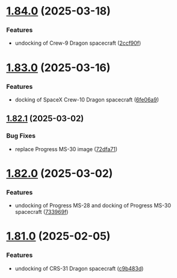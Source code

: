 # [1.84.0](https://github.com/corquaid/international-space-station-APIs/compare/v1.83.0...v1.84.0) (2025-03-18)


### Features

* undocking of Crew-9 Dragon spacecraft ([2ccf90f](https://github.com/corquaid/international-space-station-APIs/commit/2ccf90f25cfdbf05a3ebe8469fbbf2f96697aac7))



# [1.83.0](https://github.com/corquaid/international-space-station-APIs/compare/v1.82.1...v1.83.0) (2025-03-16)


### Features

* docking of SpaceX Crew-10 Dragon spacecraft ([6fe06a9](https://github.com/corquaid/international-space-station-APIs/commit/6fe06a9ef825ee208319eb0d254ad7cc87ceb773))



## [1.82.1](https://github.com/corquaid/international-space-station-APIs/compare/v1.82.0...v1.82.1) (2025-03-02)


### Bug Fixes

* replace Progress MS-30 image ([72dfa71](https://github.com/corquaid/international-space-station-APIs/commit/72dfa71921467afa969a01598e5894abb370640b))



# [1.82.0](https://github.com/corquaid/international-space-station-APIs/compare/v1.81.0...v1.82.0) (2025-03-02)


### Features

* undocking of Progress MS-28 and docking of Progress MS-30 spacecraft ([733969f](https://github.com/corquaid/international-space-station-APIs/commit/733969ff74272936b11fc433617fa3aaf4649cdf))



# [1.81.0](https://github.com/corquaid/international-space-station-APIs/compare/v1.80.0...v1.81.0) (2025-02-05)


### Features

* undocking of CRS-31 Dragon spacecraft ([c9b483d](https://github.com/corquaid/international-space-station-APIs/commit/c9b483d37aa56c08538091756bf067a8c80dbf44))



